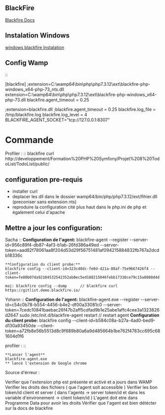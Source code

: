 ## BlackFire

[Blackfire Docs](https://blackfire.io/docs/introduction)

Instalation Windows
-------------------

[windows blackfire Instalation](https://blackfire.io/docs/up-and-running/installation)

Config Wamp
-----------
::

  [blackfire]
  ;extension=C:\wamp64\bin\php\php7.3.12\ext\blackfire-php-windows_x64-php-73_nts.dll
  extension=C:\wamp64\bin\php\php7.3.12\ext\blackfire-php-windows_x64-php-73.dll
  blackfire.agent_timeout = 0.25

  ;extension=blackfire.dll
  ;blackfire.agent_timeout = 0.25
  blackfire.log_file = /tmp/blackfire.log
  blackfire.log_level = 4
  BLACKFIRE_AGENT_SOCKET="tcp://127.0.0.1:8307"

Commande
=========

Profiler :
::
    blackfire curl http://developpement/Formation%20PHP%20Symfony/Projet%208%20TodoList/TodoList/public/

configuration pre-requis
--------------------------

- installer curl
- deplacer les dll dans le dossier wamp64/bin/php/php7.3.12/ext/fihier.dll (preconiser sans extension nts)
- reproduire la configuration cité plus haut dans le php.ini de php et également celui d'apache


Mettre a jour les configuration:
------------------------------
Sacha
::
     **Configuration de l'agent:**
     blackfire-agent --register --server-id=956c89f4-db87-4af3-b1ab-26fd386a49ed --server-token=aad82f78061aa8f204d53d29f56751481af094215884832fb767a2dcdb18336c

    **Configuration du client probe:**
    blackfire config --client-id=323c48dc-fe0d-421a-88af-75e9667426f4 --client-token=fe00b07da92104532542352ab0ec5ed188215046febb17310ce79c15a0880d4d

    maj: blackfire config --dump      // blackfire curl https://gitlist.demo.blackfire.io/

Yohann
::
    **Configuration de l'agent:**
    blackfire-agent.exe --register --server-id=c54c0b78-b554-4456-b4e2-df00a33081c0 --server-token=7cedc10841baebac26f47b2aff5cdfad9b1e25abe1affc4cee3a1323826d2647
    sudo /etc/init.d/blackfire-agent restart // restart agent
    **Configuration du client probe:**
    blackfire config --client-id=b584c08a-b27a-4ad0-bed9-d130a93450de --client-token=a72fb8e56b5513d8c9f689b80a6a9d485664b1be762f4783cc695c681604d1f6

profiler :
::

    **Lancer l'agent**
    blackfire-agent.exe
    ** lancé l'extension de Google chrome


Source d'érreur :

Verifier que l'extension php est présente et activé et a jours dans WAMP
Verifier les droits des fichiers ( que l'agent soit accessible )
Verifier les bon token/id client et server ( dans l'agents  -> server token/id et dans les variable d'environement -> client token/id )
L'agent doit etre dans Programme Data pour avoir les droits
Vérifier que l'agent est bien détécter sur la docs de blackfire

